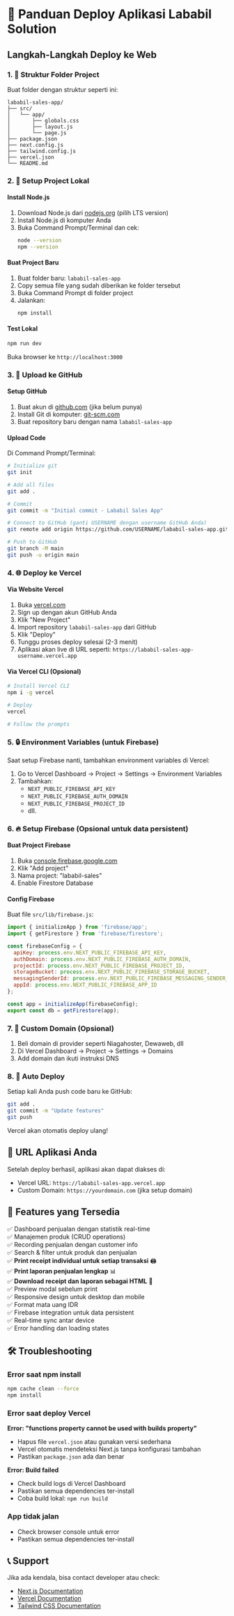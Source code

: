 # 🚀 Panduan Deploy Aplikasi Lababil Solution

## Langkah-Langkah Deploy ke Web

### 1. 📁 Struktur Folder Project
Buat folder dengan struktur seperti ini:
```
lababil-sales-app/
├── src/
│   └── app/
│       ├── globals.css
│       ├── layout.js
│       └── page.js
├── package.json
├── next.config.js
├── tailwind.config.js
├── vercel.json
└── README.md
```

### 2. 🔧 Setup Project Lokal

#### Install Node.js
1. Download Node.js dari [nodejs.org](https://nodejs.org) (pilih LTS version)
2. Install Node.js di komputer Anda
3. Buka Command Prompt/Terminal dan cek:
   ```bash
   node --version
   npm --version
   ```

#### Buat Project Baru
1. Buat folder baru: `lababil-sales-app`
2. Copy semua file yang sudah diberikan ke folder tersebut
3. Buka Command Prompt di folder project
4. Jalankan:
   ```bash
   npm install
   ```

#### Test Lokal
```bash
npm run dev
```
Buka browser ke `http://localhost:3000`

### 3. 📂 Upload ke GitHub

#### Setup GitHub
1. Buat akun di [github.com](https://github.com) (jika belum punya)
2. Install Git di komputer: [git-scm.com](https://git-scm.com)
3. Buat repository baru dengan nama `lababil-sales-app`

#### Upload Code
Di Command Prompt/Terminal:
```bash
# Initialize git
git init

# Add all files
git add .

# Commit
git commit -m "Initial commit - Lababil Sales App"

# Connect to GitHub (ganti USERNAME dengan username GitHub Anda)
git remote add origin https://github.com/USERNAME/lababil-sales-app.git

# Push to GitHub
git branch -M main
git push -u origin main
```

### 4. 🌐 Deploy ke Vercel

#### Via Website Vercel
1. Buka [vercel.com](https://vercel.com)
2. Sign up dengan akun GitHub Anda
3. Klik "New Project"
4. Import repository `lababil-sales-app` dari GitHub
5. Klik "Deploy"
6. Tunggu proses deploy selesai (2-3 menit)
7. Aplikasi akan live di URL seperti: `https://lababil-sales-app-username.vercel.app`

#### Via Vercel CLI (Opsional)
```bash
# Install Vercel CLI
npm i -g vercel

# Deploy
vercel

# Follow the prompts
```

### 5. 🔒 Environment Variables (untuk Firebase)

Saat setup Firebase nanti, tambahkan environment variables di Vercel:
1. Go to Vercel Dashboard → Project → Settings → Environment Variables
2. Tambahkan:
   - `NEXT_PUBLIC_FIREBASE_API_KEY`
   - `NEXT_PUBLIC_FIREBASE_AUTH_DOMAIN`
   - `NEXT_PUBLIC_FIREBASE_PROJECT_ID`
   - dll.

### 6. 🔥 Setup Firebase (Opsional untuk data persistent)

#### Buat Project Firebase
1. Buka [console.firebase.google.com](https://console.firebase.google.com)
2. Klik "Add project"
3. Nama project: "lababil-sales"
4. Enable Firestore Database

#### Config Firebase
Buat file `src/lib/firebase.js`:
```javascript
import { initializeApp } from 'firebase/app';
import { getFirestore } from 'firebase/firestore';

const firebaseConfig = {
  apiKey: process.env.NEXT_PUBLIC_FIREBASE_API_KEY,
  authDomain: process.env.NEXT_PUBLIC_FIREBASE_AUTH_DOMAIN,
  projectId: process.env.NEXT_PUBLIC_FIREBASE_PROJECT_ID,
  storageBucket: process.env.NEXT_PUBLIC_FIREBASE_STORAGE_BUCKET,
  messagingSenderId: process.env.NEXT_PUBLIC_FIREBASE_MESSAGING_SENDER_ID,
  appId: process.env.NEXT_PUBLIC_FIREBASE_APP_ID
};

const app = initializeApp(firebaseConfig);
export const db = getFirestore(app);
```

### 7. 🎯 Custom Domain (Opsional)

1. Beli domain di provider seperti Niagahoster, Dewaweb, dll
2. Di Vercel Dashboard → Project → Settings → Domains
3. Add domain dan ikuti instruksi DNS

### 8. 🔄 Auto Deploy

Setiap kali Anda push code baru ke GitHub:
```bash
git add .
git commit -m "Update features"
git push
```
Vercel akan otomatis deploy ulang!

## 🚀 URL Aplikasi Anda

Setelah deploy berhasil, aplikasi akan dapat diakses di:
- Vercel URL: `https://lababil-sales-app.vercel.app`
- Custom Domain: `https://yourdomain.com` (jika setup domain)

## 📱 Features yang Tersedia

✅ Dashboard penjualan dengan statistik real-time  
✅ Manajemen produk (CRUD operations)  
✅ Recording penjualan dengan customer info  
✅ Search & filter untuk produk dan penjualan  
✅ **Print receipt individual untuk setiap transaksi** 🖨️  
✅ **Print laporan penjualan lengkap** 📊  
✅ **Download receipt dan laporan sebagai HTML** 💾  
✅ Preview modal sebelum print  
✅ Responsive design untuk desktop dan mobile  
✅ Format mata uang IDR  
✅ Firebase integration untuk data persistent  
✅ Real-time sync antar device  
✅ Error handling dan loading states  

## 🛠 Troubleshooting

### Error saat npm install
```bash
npm cache clean --force
npm install
```

### Error saat deploy Vercel
**Error: "functions property cannot be used with builds property"**
- Hapus file `vercel.json` atau gunakan versi sederhana
- Vercel otomatis mendeteksi Next.js tanpa konfigurasi tambahan
- Pastikan `package.json` ada dan benar

**Error: Build failed**
- Check build logs di Vercel Dashboard
- Pastikan semua dependencies ter-install
- Coba build lokal: `npm run build`

### App tidak jalan
- Check browser console untuk error
- Pastikan semua dependencies ter-install

## 📞 Support

Jika ada kendala, bisa contact developer atau check:
- [Next.js Documentation](https://nextjs.org/docs)
- [Vercel Documentation](https://vercel.com/docs)
- [Tailwind CSS Documentation](https://tailwindcss.com/docs)
